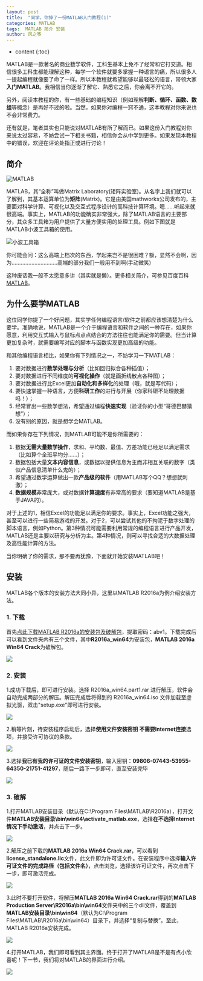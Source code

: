 ```yaml
---
layout: post
title:  "同学，你掉了一份MATLAB入门教程(1)"
categories: MATLAB
tags:  MATLAB 简介 安装
author: 风之筝
---
```


* content
{:toc}

MATLAB是一款著名的商业数学软件，工科生基本上免不了经常和它打交道。相信很多工科生都能理解这种，每学一个软件就要多掌握一种语言的痛，所以很多人一提起编程就像要了命了一样。所以本教程就希望能够以最轻松的语言，带领大家**入门MATLAB**。我相信当你逐渐了解它、熟悉它之后，你会离不开它的。

另外，阅读本教程的你，有一些基础的编程知识（例如理解**判断、循环、函数、数组**等概念）是再好不过的啦。当然，如果你对编程一窍不通，这本教程对你来说也不会非常费力。

还有就是，笔者其实也只能说对MATLAB有所了解而已。如果这份入门教程对你来说太过容易，不妨尝试一下相关书籍，相信你会从中学到更多。如果发现本教程中的错误，欢迎在评论处指正或进行讨论！




## 简介

![](https://github.com/ghh3809/ghh3809.github.io/tree/master/_posts/_pic/20170814_matlab.jpg "MATLAB")

MATLAB，其“全称”叫做Matrix Laboratory(矩阵实验室)。从名字上我们就可以了解到，其基本运算单位为**矩阵**(Matrix)。它是由美国mathworks公司发布的，主要面对科学计算、可视化以及交互式程序设计的高科技计算环境。嗯……听起来就很高端。事实上，MATLAB的功能确实非常强大，除了MATLAB语言的主要部分，其众多工具箱为用户提供了大量方便实用的处理工具。例如下图就是MATLAB小波工具箱的使用。

![](https://github.com/ghh3809/ghh3809.github.io/tree/master/_posts/_pic/20170814_matlab_tool.jpg "小波工具箱")

你可能会问：这么高端上档次的东西，学起来岂不是很困难？额，显然不会啊，因为…………………………高端的部分我们一般用不到啊(手动微笑)

这种废话我一般不太愿意多讲（其实就是懒）。更多相关简介，可参见百度百科[MATLAB](http://baike.baidu.com/link?url=o17VvI0QcgncZAkZPvdYNXvpbt_VFJW5rKmZDJl7kdgmAMAzuv9EeRkIynHC2XwxZFufr1GN4vp1-t6P3soNr_ "百度百科：MATLAB")。

## 为什么要学MATLAB

这位同学你提了一个好问题，其实学任何编程语言/软件之前都应该想清楚为什么要学。准确地说，MATLAB是一个介于编程语言和软件之间的一种存在，如果你愿意，利用交互式输入与鼠标点点点结合的方法往往也能满足你的需要。但当计算更加复杂时，就需要编写对应的脚本与函数实现更加高级的功能。

和其他编程语言相比，如果你有下列情况之一，不妨学习一下MATLAB：

1. 要对数据进行**数学处理与分析**（比如回归拟合各种插值）；
2. 要对数据进行不同维度的**可视化操作**（就是画折线散点各种图）；
3. 要对数据进行比Excel更加**自动化和多样化**的处理（哦，就是写代码）；
4. 要快速掌握一种语言，方便**科研工作**的进行与开展（你家科研不处理数据吗！）；
5. 经常冒出一些数学想法，希望通过编程**快速实现**（验证你的小型“哥德巴赫猜想”）；
6. 没有别的原因，就是想学会MATLAB。

而如果你存在下列情况，则MATLAB可能不是你所需要的：

1. 数据**无需大量数学操作**，求和、平均数、最值、方差功能已经足以满足需求（比如算个全班平均分……）；
2. 数据包括大量**文本内容信息**，或数据以提供信息为主而非相互关联的数字（类似产品信息清单什么鬼的）；
3. 希望通过数学运算做出一款**产品级的软件**（用MATLAB写个QQ？想想就刺激）；
4. **数据规模**非常庞大，或对数据**计算速度**有非常高的要求（要知道MATLAB是基于JAVA的）。

对于上述的1，相信Excel的功能足以满足你的要求。事实上，Excel功能之强大，甚至可以进行一些简易游戏的开发。对于2，可以尝试其他的不拘泥于数字处理的脚本语言，例如Python。第3种情况可能需要利用常规的编程语言进行产品开发，MATLAB还是主要以研究与分析为主。第4种情况，则可以寻找合适的大数据处理及高性能计算的方法。

当你明确了你的需求，那不要再犹豫，下面就开始安装MATLAB吧！

## 安装

MATLAB各个版本的安装方法大同小异，这里以MATLAB R2016a为例介绍安装方法。

### 1. 下载

首先[点此下载MATLAB R2016a的安装包及破解包](https://pan.baidu.com/s/1c20AVTI)，提取密码：abv1。下载完成后可以看到文件夹内有三个文件，其中**R2016a_win64**为安装包，**MATLAB 2016a Win64 Crack**为破解包。

![](https://github.com/ghh3809/ghh3809.github.io/tree/master/_posts/_pic/20170814_download.jpg)

### 2. 安装

1.成功下载后，即可进行安装。选择 R2016a_win64.part1.rar 进行解压，软件会自动完成两部分的解压。解压完成后将得到的 R2016a_win64.iso 文件加载至虚拟光驱，双击"setup.exe"即可进行安装。

![](https://github.com/ghh3809/ghh3809.github.io/tree/master/_posts/_pic/20170814_step1.jpg)

2.稍等片刻，待安装程序启动后，选择**使用文件安装密钥 不需要Internet连接**选项，并接受许可协议的条款。

![](https://github.com/ghh3809/ghh3809.github.io/tree/master/_posts/_pic/20170814_step2.jpg)

3.选择**我已有我的许可证的文件安装密钥**，输入密钥：**09806-07443-53955-64350-21751-41297**，随后一路下一步即可，直至安装完毕

![](https://github.com/ghh3809/ghh3809.github.io/tree/master/_posts/_pic/20170814_step3.jpg)

### 3. 破解

1.打开MATLAB安装目录（默认在C:\Program Files\MATLAB\R2016a），打开文件**MATLAB安装目录\bin\win64\activate_matlab.exe**，选择**在不选择Internet情况下手动激活**，并点击下一步。

![](https://github.com/ghh3809/ghh3809.github.io/tree/master/_posts/_pic/20170814_step4.jpg)

2.解压之前下载的**MATLAB 2016a Win64 Crack.rar**，可以看到**license_standalone.lic**文件，此文件即为许可证文件。在安装程序中选择**输入许可证文件的完成路径（包括文件名）**，点击浏览，选择该许可证文件，再次点击下一步，即可激活完成。

![](https://github.com/ghh3809/ghh3809.github.io/tree/master/_posts/_pic/20170814_step5.jpg)

3.此时不要打开软件，将解压**MATLAB 2016a Win64 Crack.rar**得到的**MATLAB Production Server\R2016a\bin\win64**文件夹中的三个dll文件，覆盖到**MATLAB安装目录\bin\win64**（默认为C:\Program Files\MATLAB\R2016a\bin\win64）目录下，并选择“复制与替换”。至此，MATLAB R2016a安装完成。

![](https://github.com/ghh3809/ghh3809.github.io/tree/master/_posts/_pic/20170814_step6.jpg)

4.打开MATLAB，我们即可看到其主界面。终于打开了MATLAB是不是有点小欣喜呢！下一节，我们将对MATLAB的界面进行介绍。

![](https://github.com/ghh3809/ghh3809.github.io/tree/master/_posts/_pic/20170814_main.jpg)



